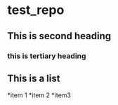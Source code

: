 # test_repo
## This is second heading
### this is tertiary heading

## This is a list
*item 1
*item 2
*item3